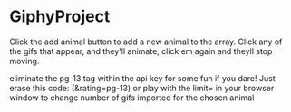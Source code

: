 # GiphyProject
Click the add animal button to add a new animal to the array.
Click any of the gifs that appear, and they'll animate, click em again and theyll stop moving.

eliminate the pg-13 tag within the api key for some fun if you dare! Just erase this code: (&rating=pg-13)
or play with the limit= in your browser window to change number of gifs imported for the chosen animal
